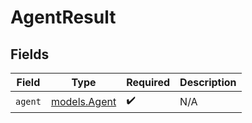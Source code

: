 # AgentResult


## Fields

| Field                              | Type                               | Required                           | Description                        |
| ---------------------------------- | ---------------------------------- | ---------------------------------- | ---------------------------------- |
| `agent`                            | [models.Agent](../models/agent.md) | :heavy_check_mark:                 | N/A                                |